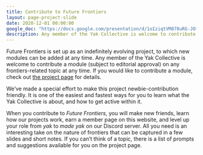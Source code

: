 ```yaml
---
title: Contribute to Future Frontiers
layout: page-project-slide
date: 2020-12-01 00:00:00
google_doc: "https://docs.google.com/presentation/d/1oIziqtVM878uRG-JOfrQNvGFsQWKP_S_W8cLkhQlXvA/edit#slide=id.gadc2f788a3_0_0"
description: Any member of the Yak Collective is welcome to contribute a module (subject to editorial approval) on any frontiers-related topic at any time.
---
```

Future Frontiers is set up as an indefinitely evolving project, to which new modules can be added at any time. Any member of the Yak Collective is welcome to contribute a module (subject to editorial approval) on any frontiers-related topic at any time. If you would like to contribute a module, check out [the project page](https://roamresearch.com/#/app/ArtOfGig/page/O12GM-bXp) for details.

We’ve made a special effort to make this project newbie-contribution friendly. It is one of the easiest and fastest ways for you to learn what the Yak Collective is about, and how to get active within it.

When you contribute to _Future Frontiers_, you will make new friends, learn how our projects work, earn a member page on this website, and level up your role from _yak_ to _made yak_ on our Discord server. All you need is an interesting take on the nature of frontiers that can be captured in a few slides and short notes. If you can’t think of a topic,  there is a list of prompts and suggestions available for you on the project page.
